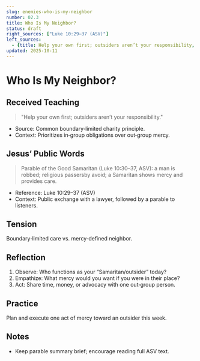 ```yaml
---
slug: enemies-who-is-my-neighbor
number: 02.3
title: Who Is My Neighbor?
status: draft
right_sources: ["Luke 10:29–37 (ASV)"]
left_sources:
  - {title: Help your own first; outsiders aren’t your responsibility, type: paraphrase, permission: none}
updated: 2025-10-11
---
```


# Who Is My Neighbor?

## Received Teaching
> "Help your own first; outsiders aren’t your responsibility."
- Source: Common boundary‑limited charity principle.
- Context: Prioritizes in‑group obligations over out‑group mercy.

## Jesus’ Public Words
> Parable of the Good Samaritan (Luke 10:30–37, ASV): a man is robbed; religious passersby avoid; a Samaritan shows mercy and provides care.
- Reference: Luke 10:29–37 (ASV)
- Context: Public exchange with a lawyer, followed by a parable to listeners.

## Tension
Boundary‑limited care vs. mercy‑defined neighbor.

## Reflection
1. Observe: Who functions as your “Samaritan/outsider” today?
2. Empathize: What mercy would you want if you were in their place?
3. Act: Share time, money, or advocacy with one out‑group person.

## Practice
Plan and execute one act of mercy toward an outsider this week.

## Notes
- Keep parable summary brief; encourage reading full ASV text.
